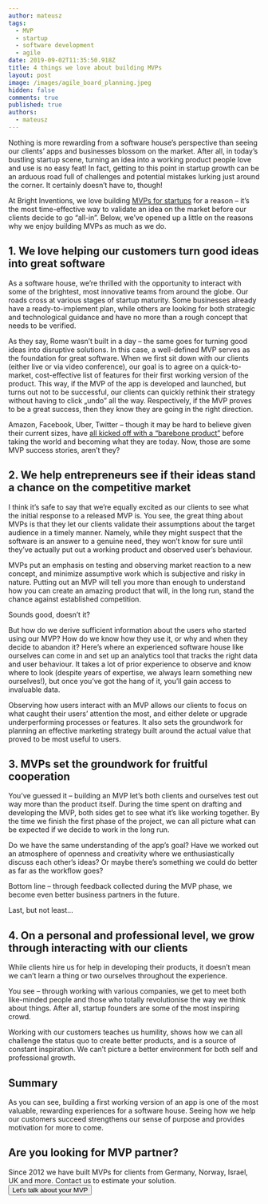 ```yaml
---
author: mateusz
tags:
  - MVP
  - startup
  - software development
  - agile
date: 2019-09-02T11:35:50.918Z
title: 4 things we love about building MVPs
layout: post
image: /images/agile_board_planning.jpeg
hidden: false
comments: true
published: true
authors:
  - mateusz
---
```

Nothing is more rewarding from a software house’s perspective than seeing our clients’ apps and businesses blossom on the market. After all, in today’s bustling startup scene, turning an idea into a working product people love and use is no easy feat! In fact, getting to this point in startup growth can be an arduous road full of challenges and potential mistakes lurking just around the corner. It certainly doesn’t have to, though!

At Bright Inventions, we love building [MVPs for startups](/our-areas/mvp-development) for a reason – it’s the most time-effective way to validate an idea on the market before our clients decide to go “all-in”. Below, we’ve opened up a little on the reasons why we enjoy building MVPs as much as we do.

## **1.  We love helping our customers turn good ideas into great software**

As a software house, we’re thrilled with the opportunity to interact with some of the brightest, most innovative teams from around the globe. Our roads cross at various stages of startup maturity. Some businesses already have a ready-to-implement plan, while others are looking for both strategic and technological guidance and have no more than a rough concept that needs to be verified. 

As they say, Rome wasn’t built in a day – the same goes for turning good ideas into disruptive solutions. In this case, a well-defined MVP serves as the foundation for great software. When we first sit down with our clients (either live or via video conference), our goal is to agree on a quick-to-market, cost-effective list of features for their first working version of the product. This way, if the MVP of the app is developed and launched, but turns out not to be successful, our clients can quickly rethink their strategy without having to click „undo” all the way. Respectively, if the MVP proves to be a great success, then they know they are going in the right direction.

Amazon, Facebook, Uber, Twitter – though it may be hard to believe given their current sizes, have [all kicked off with a “barebone product”](https://generalassemb.ly/blog/businesses-that-started-as-a-minimum-viable-product/) before taking the world and becoming what they are today. Now, those are some MVP success stories, aren’t they?

## **2. We help entrepreneurs see if their ideas stand a chance on the competitive market**

I think it’s safe to say that we’re equally excited as our clients to see what the initial response to a released MVP is.  You see, the great thing about MVPs is that they let our clients validate their assumptions about the target audience in a timely manner. Namely, while they might suspect that the software is an answer to a genuine need, they won’t know for sure until they’ve actually put out a working product and observed user’s behaviour. 

MVPs put an emphasis on testing and observing market reaction to a new concept, and minimize assumptive work which is subjective and risky in nature. Putting out an MVP will tell you more than enough to understand how you can create an amazing product that will, in the long run, stand the chance against established competition. 

Sounds good, doesn’t it? 

But how do we derive sufficient information about the users who started using our MVP? How do we know how they use it, or why and when they decide to abandon it? Here’s where an experienced software house like ourselves can come in and set up an analytics tool that tracks the right data and user behaviour. It takes a lot of prior experience to observe and know where to look (despite years of expertise, we always learn something new ourselves!), but once you’ve got the hang of it, you’ll gain access to invaluable data.

Observing how users interact with an MVP allows our clients to focus on what caught their users’ attention the most, and either delete or upgrade underperforming processes or features. It also sets the groundwork for planning an effective marketing strategy built around the actual value that proved to be most useful to users. 

## **3. MVPs set the groundwork for fruitful cooperation**

You’ve guessed it – building an MVP let’s both clients and ourselves test out way more than the product itself. During the time spent on drafting and developing the MVP, both sides get to see what it’s like working together. By the time we finish the first phase of the project, we can all picture what can be expected if we decide to work in the long run.

Do we have the same understanding of the app’s goal? Have we worked out an atmosphere of openness and creativity where we enthusiastically discuss each other’s ideas? Or maybe there’s something we could do better as far as the workflow goes?

Bottom line – through feedback collected during the MVP phase, we become even better business partners in the future. 

Last, but not least...

## **4. On a personal and professional level, we grow through interacting with our clients**

While clients hire us for help in developing their products, it doesn’t mean we can’t learn a thing or two ourselves throughout the experience. 

You see – through working with various companies, we get to meet both like-minded people and those who totally revolutionise the way we think about things. After all, startup founders are some of the most inspiring crowd.  

Working with our customers teaches us humility, shows how we can all challenge the status quo to create better products, and is a source of constant inspiration. We can’t picture a better environment for both self and professional growth. 

## Summary

As you can see, building a first working version of an app is one of the most valuable, rewarding experiences for a software house. Seeing how we help our customers succeed strengthens our sense of purpose and provides motivation for more to come.

<div class='block-button'><h2>Are you looking for MVP partner?</h2><div>Since 2012 we have built MVPs for clients from Germany, Norway, Israel, UK and more. Contact us to estimate your solution.</div><a href="/start-project"><button>Let's talk about your MVP</button></a></div>
